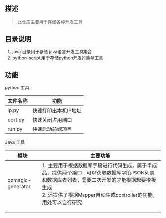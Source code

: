 ## 描述

> 此仓库主要用于存储各种开发工具

##  目录说明

1. java 目录用于存储 java语言开发工具集合
2. python-script 用于存储python开发的简单工具



## 功能

python 工具

| 文件名称 | 功能                      |
| -------- | ------------------------- |
| ip.py    | 快速打印出本机IP地址<br/> |
| port.py  | 快速关闭占用端口          |
| run.py   | 快速启动前端项目          |

Java 工具

| 模块              | 主要功能                                                     |
| ----------------- | ------------------------------------------------------------ |
| qzmagic-generator | 1. 主要用于根据数据库字段进行代码生成，属于半成品，提供两个接口，可以获取数据库字段JSON列表和数据库表列表，需要二次开发的才能根据想要模板生成<br />2. 还提供了根据Mapper自动生成controller的功能，用处可以自行研究 |
|                   |                                                              |
|                   |                                                              |
|                   |                                                              |


